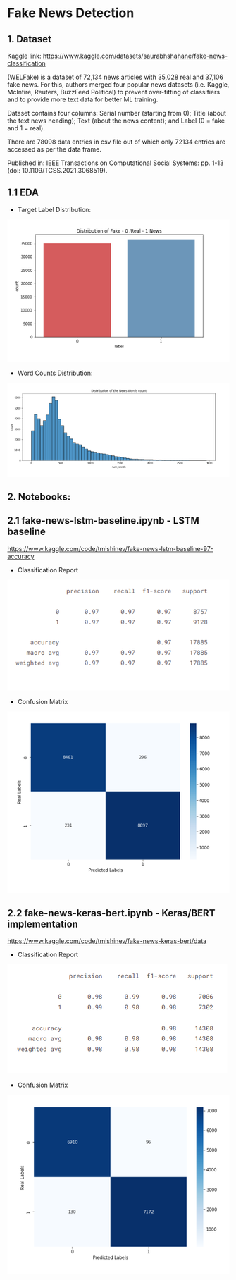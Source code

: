 # Fake News Detection

## 1. Dataset

Kaggle link: https://www.kaggle.com/datasets/saurabhshahane/fake-news-classification

(WELFake) is a dataset of 72,134 news articles with 35,028 real and 37,106 fake news. For this, authors merged four popular news datasets (i.e. Kaggle, McIntire, Reuters, BuzzFeed Political) to prevent over-fitting of classifiers and to provide more text data for better ML training.

Dataset contains four columns: Serial number (starting from 0); Title (about the text news heading); Text (about the news content); and Label (0 = fake and 1 = real).

There are 78098 data entries in csv file out of which only 72134 entries are accessed as per the data frame.

Published in:
IEEE Transactions on Computational Social Systems: pp. 1-13 (doi: 10.1109/TCSS.2021.3068519).

## 1.1 EDA

- Target Label Distribution:

![](https://github.com/tmishinev/fake-news-detection/blob/main/snapshots/target.PNG)

- Word Counts Distribution:

![](https://github.com/tmishinev/fake-news-detection/blob/main/snapshots/word_dist.PNG)








## 2. Notebooks:

## 2.1 fake-news-lstm-baseline.ipynb - LSTM baseline 

https://www.kaggle.com/code/tmishinev/fake-news-lstm-baseline-97-accuracy

- Classification Report

![alt text](https://github.com/tmishinev/fake-news-detection/blob/main/snapshots/lstm_classif.PNG)

- Confusion Matrix

![alt text](https://github.com/tmishinev/fake-news-detection/blob/main/snapshots/lstm_conf.PNG)


## 2.2 fake-news-keras-bert.ipynb - Keras/BERT implementation

https://www.kaggle.com/code/tmishinev/fake-news-keras-bert/data

- Classification Report

![alt text](https://github.com/tmishinev/fake-news-detection/blob/main/snapshots/bert_classif.PNG)

- Confusion Matrix

![alt text](https://github.com/tmishinev/fake-news-detection/blob/main/snapshots/bert_conf.PNG)




